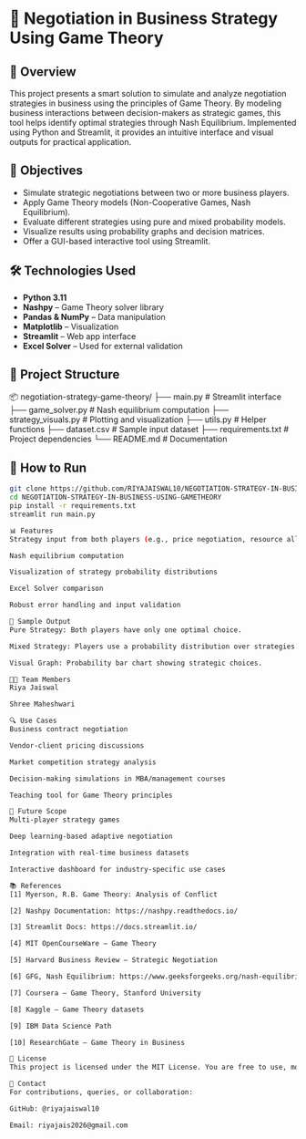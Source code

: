 # 🤝 Negotiation in Business Strategy Using Game Theory

## 📘 Overview

This project presents a smart solution to simulate and analyze negotiation strategies in business using the principles of Game Theory. By modeling business interactions between decision-makers as strategic games, this tool helps identify optimal strategies through Nash Equilibrium. Implemented using Python and Streamlit, it provides an intuitive interface and visual outputs for practical application.

## 🎯 Objectives

- Simulate strategic negotiations between two or more business players.
- Apply Game Theory models (Non-Cooperative Games, Nash Equilibrium).
- Evaluate different strategies using pure and mixed probability models.
- Visualize results using probability graphs and decision matrices.
- Offer a GUI-based interactive tool using Streamlit.

## 🛠️ Technologies Used

- **Python 3.11**
- **Nashpy** – Game Theory solver library
- **Pandas & NumPy** – Data manipulation
- **Matplotlib** – Visualization
- **Streamlit** – Web app interface
- **Excel Solver** – Used for external validation

## 📁 Project Structure

📦 negotiation-strategy-game-theory/
├── main.py # Streamlit interface
├── game_solver.py # Nash equilibrium computation
├── strategy_visuals.py # Plotting and visualization
├── utils.py # Helper functions
├── dataset.csv # Sample input dataset
├── requirements.txt # Project dependencies
└── README.md # Documentation



## 🚀 How to Run

```bash
git clone https://github.com/RIYAJAISWAL10/NEGOTIATION-STRATEGY-IN-BUSINESS-USING-GAMETHEORY.git
cd NEGOTIATION-STRATEGY-IN-BUSINESS-USING-GAMETHEORY
pip install -r requirements.txt
streamlit run main.py

📊 Features
Strategy input from both players (e.g., price negotiation, resource allocation)

Nash equilibrium computation

Visualization of strategy probability distributions

Excel Solver comparison

Robust error handling and input validation

🧪 Sample Output
Pure Strategy: Both players have only one optimal choice.

Mixed Strategy: Players use a probability distribution over strategies.

Visual Graph: Probability bar chart showing strategic choices.

👩‍💻 Team Members
Riya Jaiswal

Shree Maheshwari

🔍 Use Cases
Business contract negotiation

Vendor-client pricing discussions

Market competition strategy analysis

Decision-making simulations in MBA/management courses

Teaching tool for Game Theory principles

📌 Future Scope
Multi-player strategy games

Deep learning-based adaptive negotiation

Integration with real-time business datasets

Interactive dashboard for industry-specific use cases

📚 References
[1] Myerson, R.B. Game Theory: Analysis of Conflict

[2] Nashpy Documentation: https://nashpy.readthedocs.io/

[3] Streamlit Docs: https://docs.streamlit.io/

[4] MIT OpenCourseWare – Game Theory

[5] Harvard Business Review – Strategic Negotiation

[6] GFG, Nash Equilibrium: https://www.geeksforgeeks.org/nash-equilibrium/

[7] Coursera – Game Theory, Stanford University

[8] Kaggle – Game Theory datasets

[9] IBM Data Science Path

[10] ResearchGate – Game Theory in Business

🪪 License
This project is licensed under the MIT License. You are free to use, modify, and distribute with proper credit.

💬 Contact
For contributions, queries, or collaboration:

GitHub: @riyajaiswal10

Email: riyajais2026@gmail.com




